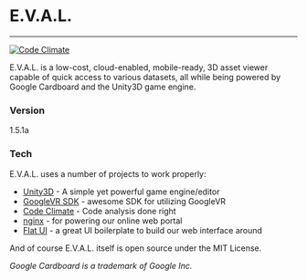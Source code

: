 # E.V.A.L.
---
[![Code Climate](https://codeclimate.com/github/brysonreece/eval/badges/gpa.svg)](https://codeclimate.com/github/brysonreece/eval)

E.V.A.L. is a low-cost, cloud-enabled, mobile-ready, 3D asset viewer capable of quick access to various datasets, all while being powered by Google Cardboard and the Unity3D game engine.

### Version
1.5.1a

### Tech

E.V.A.L. uses a number of projects to work properly:

* [Unity3D](http://unity3d.com) - A simple yet powerful game engine/editor
* [GoogleVR SDK](https://developers.google.com/vr/) - awesome SDK for utilizing GoogleVR
* [Code Climate](https://codeclimate.com/github/brysonreece/eval/trends) - Code analysis done right
* [nginx](https://github.com/nginx/nginx) - for powering our online web portal
* [Flat UI](https://github.com/designmodo/Flat-UI) - a great UI boilerplate to build our web interface around

And of course E.V.A.L. itself is open source under the MIT License.


_Google Cardboard is a trademark of Google Inc._
